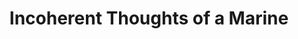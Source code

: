 ---
  title: "Incoherent Thoughts of a Marine"
  description: "This series will share a number of my diary entries that I wrote while serving in the Marine Corps from January 1991 until my honorable discharge in November of 1994. The title of the series is meant to be somewhat self-demeaning and funny - but some of my thoughts might be considered coherent and, perhaps, even interesting. For the most part, each entry is very short and unedited from the origina entry. They may make you laugh or think or get pissed off or who knows. Enjoy!"
---
